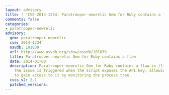 ```yaml
---
layout: advisory
title: ! 'CVE-2014-1234: Paratrooper-newrelic Gem for Ruby contains a flaw'
comments: false
categories:
- paratrooper-newrelic
advisory:
  gem: paratrooper-newrelic
  cve: 2014-1234
  osvdb: 101839
  url: http://www.osvdb.org/show/osvdb/101839
  title: Paratrooper-newrelic Gem for Ruby contains a flaw
  date: 2014-01-08
  description: Paratrooper-newrelic Gem for Ruby contains a flaw in /lib/paratrooper-newrelic.rb.
    The issue is triggered when the script exposes the API key, allowing a local attacker
    to gain access to it by monitoring the process tree.
  cvss_v2: 2.1
  patched_versions: 
---
```


